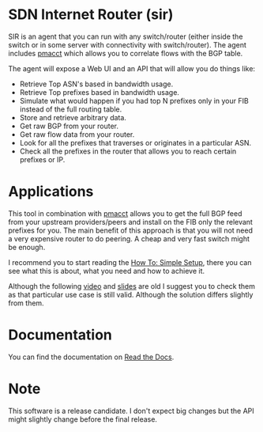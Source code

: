 SDN Internet Router (sir)
=========================

SIR is an agent that you can run with any switch/router (either inside the switch or in some server with connectivity with switch/router). The agent includes [pmacct](http://www.pmacct.net/) which allows you to correlate flows with the BGP table.

The agent will expose a Web UI and an API that will allow you do things like:

* Retrieve Top ASN's based in bandwidth usage.
* Retrieve Top prefixes based in bandwidth usage.
* Simulate what would happen if you had top N prefixes only in your FIB instead of the full routing table.
* Store and retrieve arbitrary data.
* Get raw BGP from your router.
* Get raw flow data from your router.
* Look for all the prefixes that traverses or originates in a particular ASN.
* Check all the prefixes in the router that allows you to reach certain prefixes or IP.

Applications
============

This tool in combination with [pmacct](http://www.pmacct.net/) allows you to get the full BGP feed from your upstream providers/peers and install on the FIB only the relevant prefixes for you. The main benefit of this approach is that you will not need a very expensive router to do peering. A cheap and very fast switch might be enough.



I recommend you to start reading the [How To: Simple Setup](http://sdn-internet-router-sir.readthedocs.org/en/latest/how_to_simple/index.html), there you can see what this is about, what you need and how to achieve it.

Although the following [video](http://youtu.be/o1njanXhQqM?list=PLXSSXAe33jI2IIWtfnnEj5J7B7KoixKCe) and [slides](docs/_static/SDN_Internet_Router-sir-Nov14.pdf) are old I suggest you to check them as that particular use case is still valid. Although the solution differs slightly from them.

Documentation
=============

You can find the documentation on [Read the Docs](http://sdn-internet-router-sir.readthedocs.org/en/latest/).


Note
====

This software is a release candidate. I don't expect big changes but the API might slightly change before the final release.
